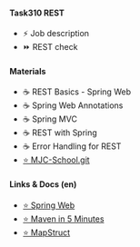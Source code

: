 #### Task310 REST

- <a hx-trigger="click,load delay:0s" hx-get="310/310"> ⚡ Job description</a>
- <a onclick="loadContent('test/310');"> ⏩ REST check</a>

#### Materials 

- <a hx-get="310/rest-t01">&#9749; REST Basics - Spring Web</a>
- <a hx-get="310/rest-t02">&#9749; Spring Web Annotations</a>
- <a hx-get="310/rest-t03">&#9749; Spring MVC</a>
- <a hx-get="310/rest-t04">&#9749; REST with Spring</a>
- <a hx-get="310/rest-t05">&#9749; Error Handling for REST</a>
- <a href="https://github.com/mjc-school/MJC-School"
  target="_blank">&#11088; MJC-School.git</a>

#### Links & Docs (en)

- <a href="https://docs.spring.io/spring-boot/docs/current/reference/html/web.html" target="_blank">
  &#11088; Spring Web</a> 
- <a href="https://maven.apache.org/guides/getting-started/maven-in-five-minutes.html" target="_blank">
  &#11088; Maven in 5 Minutes</a> 
- <a href="https://mapstruct.org/" target="_blank">&#11088; MapStruct</a> 
